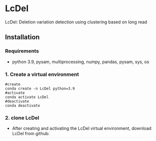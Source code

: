 # LcDel
LcDel: Deletion variation detection using clustering based on long read


## Installation
### Requirements
* python 3.9, pysam, multiprocessing, numpy, pandas, pysam, sys, os
### 1. Create a virtual environment
```
#create
conda create -n LcDel python=3.9
#activate
conda activate LcDel
#deactivate
conda deactivate
```

### 2. clone LcDel
* After creating and activating the LcDel virtual environment, download LcDel from github:
